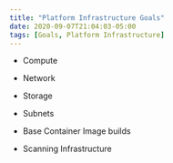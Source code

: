 ```yaml
---
title: "Platform Infrastructure Goals"
date: 2020-09-07T21:04:03-05:00
tags: [Goals, Platform Infrastructure]
---
```


* Compute

* Network

* Storage

* Subnets

* Base Container Image builds

* Scanning Infrastructure